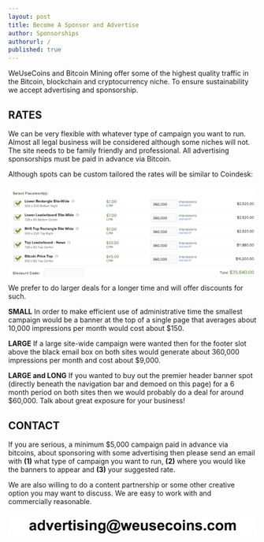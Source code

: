 ```yaml
---
layout: post
title: Become A Sponsor and Advertise
author: Sponsorships
authorurl: /
published: true
---
```


<p>WeUseCoins and Bitcoin Mining offer some of the highest quality traffic in the Bitcoin, blockchain and cryptocurrency niche. To ensure sustainability we accept advertising and sponsorship.
<p><h2>RATES</h2>
<p>We can be very flexible with whatever type of campaign you want to run. Almost all legal business will be considered although some niches will not. The site needs to be family friendly and professional. All advertising sponsorships must be paid in advance via Bitcoin.
<p>Although spots can be custom tailored the rates will be similar to Coindesk: 
<p><img src="/images/sponsor/advertise-rates.png" alt="advertise rates" align="center">
<p>We prefer to do larger deals for a longer time and will offer discounts for such.
<p><b>SMALL</b> In order to make efficient use of administrative time the smallest campaign would be a banner at the top of a single page that averages about 10,000 impressions per month would cost about $150.
<p><b>LARGE</b> If a large site-wide campaign were wanted then for the footer slot above the black email box on both sites would generate about 360,000 impressions per month and cost about $9,000.
<p><b>LARGE and LONG</b> If you wanted to buy out the premier header banner spot (directly beneath the navigation bar and demoed on this page) for a 6 month period on both sites then we would probably do a deal for around $60,000. Talk about great exposure for your business!
<p><h2>CONTACT</h2>
<p>If you are serious, a minimum $5,000 campaign paid in advance via bitcoins, about sponsoring with some advertising then please send an email with <b>(1)</b> what type of campaign you want to run, <b>(2)</b> where you would like the banners to appear and <b>(3)</b> your suggested rate.
<p>We are also willing to do a content partnership or some other creative option you may want to discuss. We are easy to work with and commercially reasonable.
<p><img src="/images/sponsor/advertise-contact-info.png" alt="advertise contact info" align="center">